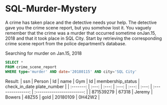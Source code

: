 # SQL-Murder-Mystery
A crime has taken place and the detective needs your help. The detective gave you the crime scene report, but you somehow lost it. You vaguely remember that the crime was a ​murder​ that occurred sometime on ​Jan.15, 2018​ and that it took place in ​SQL City​. Start by retrieving the corresponding crime scene report from the police department’s database.

Searching for murder on Jan.15, 2018

```SQL
SELECT *
FROM crime_scene_report
WHERE type='murder' AND date='20180115' AND city='SQL City'
```

Result:
| ssn     	| Person  | Id	    | name	  | Gym     | Id	    | membership_status	| check_in_date	plate_number |
| :-------: |  :---:  |  :---:  | :---:   | :---:   | :---:   | :---------------: | :------------------------: | 
| 871539279	| 67318 	| Jeremy  | Bowers	| 48Z55  	| gold	  | 20180109         	| 0H42W2                     | 

